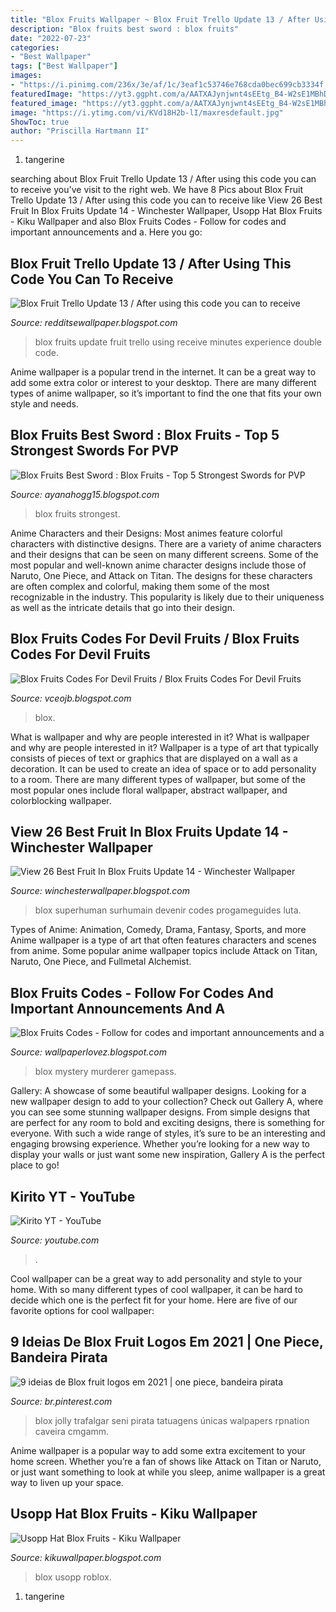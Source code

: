 ```yaml
---
title: "Blox Fruits Wallpaper ~ Blox Fruit Trello Update 13 / After Using This Code You Can To Receive"
description: "Blox fruits best sword : blox fruits"
date: "2022-07-23"
categories:
- "Best Wallpaper"
tags: ["Best Wallpaper"]
images:
- "https://i.pinimg.com/236x/3e/af/1c/3eaf1c53746e768cda0bec699cb3334f.jpg"
featuredImage: "https://yt3.ggpht.com/a/AATXAJynjwnt4sEEtg_B4-W2sE1MBhDGko-VFiKV9w=s900-c-k-c0xffffffff-no-rj-mo"
featured_image: "https://yt3.ggpht.com/a/AATXAJynjwnt4sEEtg_B4-W2sE1MBhDGko-VFiKV9w=s900-c-k-c0xffffffff-no-rj-mo"
image: "https://i.ytimg.com/vi/KVd18H2b-lI/maxresdefault.jpg"
ShowToc: true
author: "Priscilla Hartmann II"
---
```



1. tangerine 

	

		
searching about Blox Fruit Trello Update 13 / After using this code you can to receive you've visit to the right web. We have 8 Pics about Blox Fruit Trello Update 13 / After using this code you can to receive like View 26 Best Fruit In Blox Fruits Update 14 - Winchester Wallpaper, Usopp Hat Blox Fruits - Kiku Wallpaper and also Blox Fruits Codes - Follow for codes and important announcements and a. Here you go:
		
    
## Blox Fruit Trello Update 13 / After Using This Code You Can To Receive

<img loading=lazy src="https://i.ytimg.com/vi/V7s5A6kO9sA/hqdefault.jpg" onerror="this.onerror=null;this.src='https://tse2.mm.bing.net/th?id=OIP.cg4PG0iGP7YpbkDIZg27-gHaFj&amp;pid=15.1';" alt="Blox Fruit Trello Update 13 / After using this code you can to receive">

_Source: redditsewallpaper.blogspot.com_

>blox fruits update fruit trello using receive minutes experience double code. 

	

Anime wallpaper is a popular trend in the internet. It can be a great way to add some extra color or interest to your desktop. There are many different types of anime wallpaper, so it’s important to find the one that fits your own style and needs.

    
## Blox Fruits Best Sword : Blox Fruits - Top 5 Strongest Swords For PVP

<img loading=lazy src="https://i.ytimg.com/vi/KVd18H2b-lI/maxresdefault.jpg" onerror="this.onerror=null;this.src='https://tse1.mm.bing.net/th?id=OIP.v2ANJe862P6fBWXBg2CtNQHaEK&amp;pid=15.1';" alt="Blox Fruits Best Sword : Blox Fruits - Top 5 Strongest Swords for PVP">

_Source: ayanahogg15.blogspot.com_

>blox fruits strongest. 

	

Anime Characters and their Designs: Most animes feature colorful characters with distinctive designs.
There are a variety of anime characters and their designs that can be seen on many different screens. Some of the most popular and well-known anime character designs include those of Naruto, One Piece, and Attack on Titan. The designs for these characters are often complex and colorful, making them some of the most recognizable in the industry. This popularity is likely due to their uniqueness as well as the intricate details that go into their design.

    
## Blox Fruits Codes For Devil Fruits / Blox Fruits Codes For Devil Fruits

<img loading=lazy src="https://i.ytimg.com/vi/HfUE3PINJEM/maxresdefault.jpg" onerror="this.onerror=null;this.src='https://tse3.mm.bing.net/th?id=OIP.5bXi24FEuOOVfUaRaRxLrgHaEK&amp;pid=15.1';" alt="Blox Fruits Codes For Devil Fruits / Blox Fruits Codes For Devil Fruits">

_Source: vceojb.blogspot.com_

>blox. 

	

What is wallpaper and why are people interested in it?
What is wallpaper and why are people interested in it?
Wallpaper is a type of art that typically consists of pieces of text or graphics that are displayed on a wall as a decoration. It can be used to create an idea of space or to add personality to a room. There are many different types of wallpaper, but some of the most popular ones include floral wallpaper, abstract wallpaper, and colorblocking wallpaper.

    
## View 26 Best Fruit In Blox Fruits Update 14 - Winchester Wallpaper

<img loading=lazy src="https://i0.wp.com/progameguides.com/wp-content/uploads/2021/02/roblox-blox-fruits-superhuman-ability-e1613165309832.png" onerror="this.onerror=null;this.src='https://tse4.mm.bing.net/th?id=OIP.Ji0crTtvLs7MAANDSalSWQHaDQ&amp;pid=15.1';" alt="View 26 Best Fruit In Blox Fruits Update 14 - Winchester Wallpaper">

_Source: winchesterwallpaper.blogspot.com_

>blox superhuman surhumain devenir codes progameguides luta. 

	

Types of Anime: Animation, Comedy, Drama, Fantasy, Sports, and more
Anime wallpaper is a type of art that often features characters and scenes from anime. Some popular anime wallpaper topics include Attack on Titan, Naruto, One Piece, and Fullmetal Alchemist.

    
## Blox Fruits Codes - Follow For Codes And Important Announcements And A

<img loading=lazy src="https://static-3.bitchute.com/live/cover_images/EFFNtxYFd5bW/CWi7bhhzmCE_640x360.jpg" onerror="this.onerror=null;this.src='https://tse1.mm.bing.net/th?id=OIP.V12C4T-CrA-5-NJ5exAExQHaEK&amp;pid=15.1';" alt="Blox Fruits Codes - Follow for codes and important announcements and a">

_Source: wallpaperlovez.blogspot.com_

>blox mystery murderer gamepass. 

	

Gallery: A showcase of some beautiful wallpaper designs.
Looking for a new wallpaper design to add to your collection? Check out Gallery A, where you can see some stunning wallpaper designs. From simple designs that are perfect for any room to bold and exciting designs, there is something for everyone. With such a wide range of styles, it’s sure to be an interesting and engaging browsing experience. Whether you’re looking for a new way to display your walls or just want some new inspiration, Gallery A is the perfect place to go!





	
	
    
## Kirito YT - YouTube

<img loading=lazy src="https://yt3.ggpht.com/a/AATXAJynjwnt4sEEtg_B4-W2sE1MBhDGko-VFiKV9w=s900-c-k-c0xffffffff-no-rj-mo" onerror="this.onerror=null;this.src='https://tse3.mm.bing.net/th?id=OIP.UQEYp9BGddopRzZqXRP7qAHaHa&amp;pid=15.1';" alt="Kirito YT - YouTube">

_Source: youtube.com_

>. 

	

Cool wallpaper can be a great way to add personality and style to your home. With so many different types of cool wallpaper, it can be hard to decide which one is the perfect fit for your home. Here are five of our favorite options for cool wallpaper: 

    
## 9 Ideias De Blox Fruit Logos Em 2021 | One Piece, Bandeira Pirata

<img loading=lazy src="https://i.pinimg.com/236x/3e/af/1c/3eaf1c53746e768cda0bec699cb3334f.jpg" onerror="this.onerror=null;this.src='https://tse1.mm.bing.net/th?id=OIP.KUrV0yp81imagmjvSDpdUQAAAA&amp;pid=15.1';" alt="9 ideias de Blox fruit logos em 2021 | one piece, bandeira pirata">

_Source: br.pinterest.com_

>blox jolly trafalgar seni pirata tatuagens únicas walpapers rpnation caveira cmgamm. 

	

Anime wallpaper is a popular way to add some extra excitement to your home screen. Whether you’re a fan of shows like Attack on Titan or Naruto, or just want something to look at while you sleep, anime wallpaper is a great way to liven up your space.

    
## Usopp Hat Blox Fruits - Kiku Wallpaper

<img loading=lazy src="https://i.ytimg.com/vi/OvoboktSmSg/maxresdefault.jpg" onerror="this.onerror=null;this.src='https://tse2.mm.bing.net/th?id=OIP.iEIo1moxP8eaQDckg_HTxgHaEK&amp;pid=15.1';" alt="Usopp Hat Blox Fruits - Kiku Wallpaper">

_Source: kikuwallpaper.blogspot.com_

>blox usopp roblox. 

	

1. tangerine 

